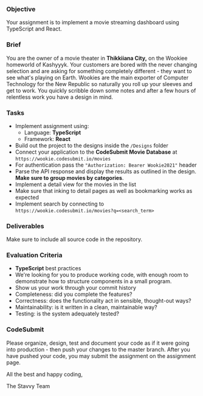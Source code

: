 ### Objective

Your assignment is to implement a movie streaming dashboard using TypeScript and React.

### Brief

You are the owner of a movie theater in **Thikkiiana City,** on the Wookiee homeworld of Kashyyyk. Your customers are bored with the never changing selection and are asking for something completely different - they want to see what's playing on Earth. Wookies are the main exporter of Computer Technology for the New Republic so naturally you roll up your sleeves and get to work. You quickly scribble down some notes and after a few hours of relentless work you have a design in mind.

### Tasks

-   Implement assignment using:
    -   Language: **TypeScript**
    -   Framework: **React**
-   Build out the project to the designs inside the `/Designs` folder
-   Connect your application to the **CodeSubmit Movie Database** at `https://wookie.codesubmit.io/movies`
-   For authentication pass the `"Authorization: Bearer Wookie2021"` header
-   Parse the API response and display the results as outlined in the design. **Make sure to group movies by categories**.
-   Implement a detail view for the movies in the list
-   Make sure that inking to detail pages as well as bookmarking works as expected
-   Implement search by connecting to `https://wookie.codesubmit.io/movies?q=<search_term>`

### Deliverables

Make sure to include all source code in the repository. 

### Evaluation Criteria

-   **TypeScript** best practices
-   We're looking for you to produce working code, with enough room to demonstrate how to structure components in a small program.
-   Show us your work through your commit history
-   Completeness: did you complete the features?
-   Correctness: does the functionality act in sensible, thought-out ways?
-   Maintainability: is it written in a clean, maintainable way?
-   Testing: is the system adequately tested?

### CodeSubmit

Please organize, design, test and document your code as if it were
going into production - then push your changes to the master branch. After you have pushed your code, you may submit the assignment on the assignment page.

All the best and happy coding,

The Stavvy Team